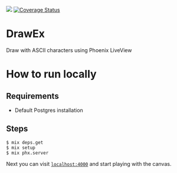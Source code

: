 <img src="https://github.com/kelostrada/draw_ex/workflows/build/badge.svg"> [![Coverage Status](https://coveralls.io/repos/github/kelostrada/draw_ex/badge.svg?branch=main)](https://coveralls.io/github/kelostrada/draw_ex?branch=main)

# DrawEx

Draw with ASCII characters using Phoenix LiveView

# How to run locally

## Requirements

* Default Postgres installation

## Steps 

```
$ mix deps.get
$ mix setup
$ mix phx.server
```

Next you can visit [`localhost:4000`](http://localhost:4000) and start playing with the canvas.
